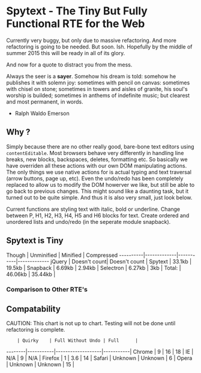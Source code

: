 # Spytext - The Tiny But Fully Functional RTE for the Web

Currently very buggy, but only due to massive refactoring.  And more
refactoring is going to be needed. But soon. Ish.  Hopefully by the middle of
summer 2015 this will be ready in all of its glory.

And now for a quote to distract you from the mess.

Always the seer is a __sayer__. Somehow his dream is told: somehow he publishes it
with solemn joy: sometimes with pencil on canvas: sometimes with chisel on
stone; sometimes in towers and aisles of granite, his soul's worship is
builded; sometimes in anthems of indefinite music; but clearest and most
permanent, in words. 
- Ralph Waldo Emerson

## Why ?

Simply because there are no other really good, bare-bone text editors using
`contentEditable`. Most browsers behave very differently in handling
line breaks, new blocks, backspaces, deletes, formatting etc. So basically
we have overriden all these actions with our own DOM manipulating actions.
The only things we use native actions for is actual typing and text traversal (arrow buttons,
page up, etc). Even the undo/redo has been completely replaced to allow us to modify
the DOM howerver we like, but still be able to go back to previous changes.
This might sound like a daunting task, but it turned out to be quite simple.
And thus it is also very small, just look below.

Current functions are styling text with italic, bold or underline. Change
between P, H1, H2, H3, H4, H5 and H6 blocks for text. Create ordered and
unordered lists and undo/redo (in the seperate module snapback).

## Spytext is Tiny

Though 
          | Unminified  | Minified  | Compressed
----------|-------------|-----------|-------------
jQuery		| Doesn't count| Doesn't count |
Spytext     | 33.1kb      | 19.5kb    |
Snapback  | 6.69kb      | 2.94kb    |
Selectron | 6.27kb      | 3kb       |
Total:    | 46.06kb     | 35.44kb   |


### Comparison to Other RTE's

## Compatability

CAUTION: This chart is not up to chart. Testing will not be done until refactoring is complete.

        | Quirky    | Full Without Undo | Full      |
--------|-----------|-------------------|-----------|
Chrome  |         9 | 16                | 18        |
IE      |       N/A | 9                 | N/A       |
Firefox |         1 | 3.6               | 14        |
Safari  | Unknown   | Unknown           | 6         |
Opera   | Unknown   | Unknown           | 15        |


